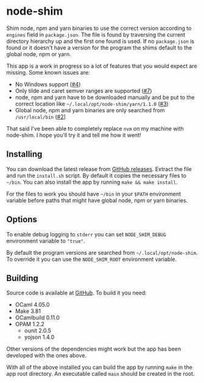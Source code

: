 # node-shim

Shim node, npm and yarn binaries to use the correct version according to `engines` field in `package.json`. The file is found by traversing the current directory hierarchy up and the first one found is used. If no `package.json` is found or it doesn't have a version for the program the shims default to the global node, npm or yarn.

This app is a work in progress so a lot of features that you would expect are missing. Some known issues are:

- No Windows support ([#4](https://github.com/Hilzu/node-shim/issues/4))
- Only tilde and caret semver ranges are supported ([#7](https://github.com/Hilzu/node-shim/issues/7))
- node, npm and yarn have to be downloaded manually and be put to the correct location like `~/.local/opt/node-shim/yarn/1.1.0` ([#3](https://github.com/Hilzu/node-shim/issues/3))
- Global node, npm and yarn binaries are only searched from `/usr/local/bin` ([#2](https://github.com/Hilzu/node-shim/issues/)]

That said I've been able to completely replace `nvm` on my machine with node-shim. I hope you'll try it and tell me how it went!

## Installing

You can download the latest release from [GitHub releases](https://github.com/Hilzu/node-shim/releases). Extract the file and run the `install.sh` script. By default it copies the necessary files to `~/bin`. You can also install the app by running `make && make install`.

For the files to work you should have `~/bin` in your `$PATH` environment variable before paths that might have global node, npm or yarn binaries.

## Options

To enable debug logging to `stderr` you can set `NODE_SHIM_DEBUG` environment variable to `"true"`.

By default the program versions are searched from `~/.local/opt/node-shim`. To override it you can use the `NODE_SHIM_ROOT` environment variable.

## Building

Source code is available at [GitHub](https://github.com/Hilzu/node-shim). To build it you need:

- OCaml 4.05.0
- Make 3.81
- OCamlbuild 0.11.0
- OPAM 1.2.2
    - ounit 2.0.5
    - yojson 1.4.0

Other versions of the dependencies might work but the app has been developed with the ones above.

With all of the above installed you can build the app by running `make` in the app root directory. An executable called `main` should be created in the root.
